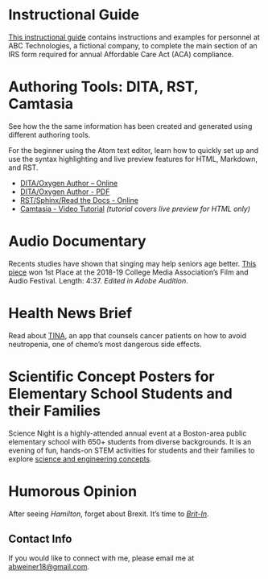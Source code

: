 # Instructional Guide
[This instructional guide](AnitaWeiner_ACAGuide.pdf) contains instructions and examples for personnel at ABC Technologies, a fictional company, to complete the main section of an IRS form required for annual Affordable Care Act (ACA) compliance. 
# Authoring Tools: DITA, RST, Camtasia
See how the the same information has been created and generated using different authoring tools.

For the beginner using the Atom text editor, learn how to quickly set up and use the syntax highlighting and live preview features for HTML, Markdown, and RST.  
* [DITA/Oxygen Author – Online](Anita_DITA_HW_REVISED/Anita_Revised/out/webhelp-responsive/index.html)
* [DITA/Oxygen Author - PDF](Anita_DITA_HW_REVISED/Anita_Revised/out/pdf-css-html5/PDF.pdf)
* [RST/Sphinx/Read the Docs - Online](https://atom-preview.readthedocs.io/en/latest/) 
* [Camtasia - Video Tutorial](Anita_HW_Camtasia4.mp4) *(tutorial covers live preview for HTML only)*
 
# Audio Documentary
Recents studies have shown that singing may help seniors age better. [This piece](mellowtones.mp3) won 1st Place at the 2018-19 College Media Association’s Film and Audio Festival.  Length: 4:37. *Edited in Adobe Audition*.
# Health News Brief
Read about [TINA](Tina.md), an app that counsels cancer patients on how to avoid neutropenia, one of chemo’s most dangerous side effects.
# Scientific Concept Posters for Elementary School Students and their Families
Science Night is a highly-attended annual event at a Boston-area public elementary school with 650+ students from diverse backgrounds. It is an evening of fun, hands-on STEM activities for students and their families to explore [science and engineering concepts](ScienceNightPosters.pdf).
# Humorous Opinion
After seeing *Hamilton*, forget about Brexit. It’s time to [*Brit-In*](Brit_In.md).

## Contact Info
If you would like to connect with me, please email me at <abweiner18@gmail.com>.
